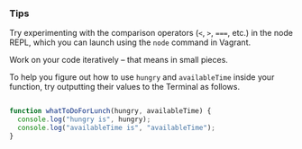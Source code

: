 ### Tips

Try experimenting with the comparison operators (`<`, `>`, `===`, etc.) in the node REPL, which you can launch using the `node` command in Vagrant.

Work on your code iteratively – that means in small pieces.

To help you figure out how to use `hungry` and `availableTime` inside your function, try outputting their values to the Terminal as follows.
```javascript

function whatToDoForLunch(hungry, availableTime) {
  console.log("hungry is", hungry);
  console.log("availableTime is", "availableTime");
}

```